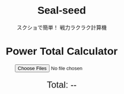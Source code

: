 # Seal-seed
<!DOCTYPE html>
<html lang="en">
<head>
  <meta charset="UTF-8">
  <title>スクショで簡単！ 戦力ラクラク計算機</title>スクショで簡単！ 戦力ラクラク計算機</title>
  <script src="https://cdn.jsdelivr.net/npm/tesseract.js@2.1.4/dist/tesseract.min.js"></script>
  <style>
    body {
      font-family: sans-serif;
      text-align: center;
      margin-top: 40px;
    }
    #result {
      margin-top: 20px;
      font-size: 24px;
    }
  </style>
</head>
<body>
  <h1>Power Total Calculator</h1>
  <input type="file" id="imageInput" multiple accept="image/*">
  <div id="result">Total: --</div>

  <script>
    const input = document.getElementById('imageInput');
    const result = document.getElementById('result');

    input.addEventListener('change', async () => {
      const files = Array.from(input.files);
      let total = 0;

      for (const file of files) {
        const image = URL.createObjectURL(file);
        const { data: { text } } = await Tesseract.recognize(image, 'eng');
        const numbers = text.match(/\d{1,3}(?:,\d{3})+/g) || [];

        numbers.forEach(num => {
          const cleaned = parseInt(num.replace(/,/g, ''), 10);
          if (!isNaN(cleaned)) total += cleaned;
        });
      }

      result.textContent = `Total: ${total.toLocaleString()}`;
    });
  </script>
</body>
</html>
